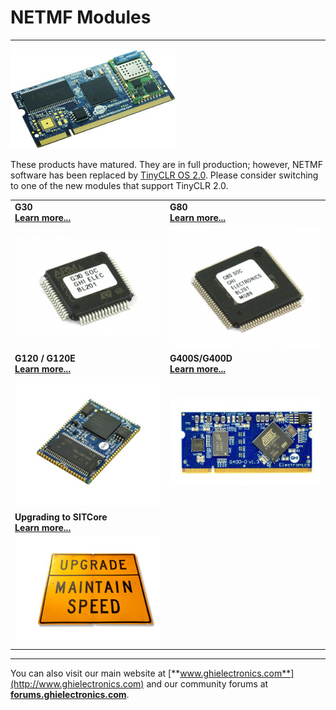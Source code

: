 # NETMF Modules
---
![G400D](../../images/uc5550-noborder.jpg)

These products have matured. They are in full production; however, NETMF software has been replaced by [TinyCLR OS 2.0](../../software/tinyclr/intro.md). Please consider switching to one of the new modules that support TinyCLR 2.0.

|  |  |
|--|--|
| **G30** </br> [**Learn more...**](g30.md) | **G80** </br> [**Learn more...**](g80.md) |
| [![G30](images/g30.jpg)](g30.md) | [![G80](images/g80.jpg)](g80.md) |
| **G120 / G120E** </br> [**Learn more...**](g120.md) | **G400S/G400D** </br> [**Learn more...**](g400d.md) |
| [![G120](images/g120.jpg)](g120.md) | [![G400S](images/g400d.jpg)](g400d.md) |
| **Upgrading to SITCore** </br> [**Learn more...**](upgrade.md) |  |
| [![Upgrade to SITCore](images/upgrade-to-sitcore.jpg)](upgrade.md) |  |
 
***

You can also visit our main website at [**www.ghielectronics.com**](http://www.ghielectronics.com) and our community forums at [**forums.ghielectronics.com**](https://forums.ghielectronics.com/).